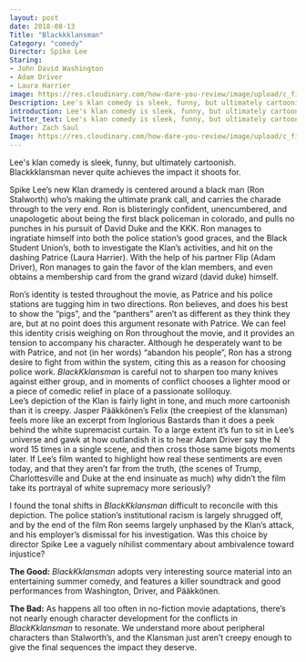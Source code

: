 ```yaml
---
layout: post
date: 2018-08-13
Title: "Blackkklansman"
Category: "comedy"
Director: Spike Lee
Staring: 
- John David Washington
- Adam Driver
- Laura Harrier
image: https://res.cloudinary.com/how-dare-you-review/image/upload/c_fill,h_399,w_760/v1529979103/eighth-grade.jpg
Description: Lee's klan comedy is sleek, funny, but ultimately cartoonish. Blackkklansman never quite achieves the impact it shoots for.
introduction: Lee's klan comedy is sleek, funny, but ultimately cartoonish. Blackkklansman never quite achieves the impact it shoots for.
Twitter_text: Lee's klan comedy is sleek, funny, but ultimately cartoonish. Blackkklansman never quite achieves the impact it shoots for.
Author: Zach Saul
Image: https://res.cloudinary.com/how-dare-you-review/image/upload/c_fill,h_399,w_760/v1529979103/blackkklansman.jpg
---
```




Lee's klan comedy is sleek, funny, but ultimately cartoonish. Blackkklansman never quite achieves the impact it shoots for.  

Spike Lee’s new Klan dramedy is centered around a black man (Ron Stalworth) who’s making the ultimate prank call, and carries the charade through to the very end. Ron is blisteringly confident, unencumbered, and unapologetic about being the first black policeman in colorado, and pulls no punches in his pursuit of David Duke and the KKK. Ron manages to ingratiate himself into both the police station’s good graces, and the Black Student Union’s, both to investigate the Klan’s activities, and hit on the dashing Patrice (Laura Harrier). With the help of his partner Flip (Adam Driver), Ron manages to gain the favor of the klan members, and even obtains a membership card from the grand wizard (david duke) himself. 

Ron’s identity is tested throughout the movie, as Patrice and his police stations are tugging him in two directions. Ron believes, and does his best to show the “pigs”, and the “panthers” aren’t as different as they think they are, but at no point does this argument resonate with Patrice. We can feel this identity crisis weighing on Ron throughout the movie, and it provides an tension to accompany his character. Although he desperately want to be with Patrice, and not (in her words) “abandon his people”, Ron has a strong desire to fight from within the system, citing this as a reason for choosing police work. *BlackKklansman* is careful not to sharpen too many knives against either group, and in moments of conflict chooses a lighter mood or a piece of comedic relief in place of a passionate soliloquy.    
Lee’s depiction of the Klan is fairly light in tone, and much more cartoonish than it is creepy. Jasper Pääkkönen’s Felix (the creepiest of the klansman) feels more like an excerpt from Inglorious Bastards than it does a peek behind the white supremacist curtain. To a large extent it’s fun to sit in Lee’s universe and gawk at how outlandish it is to hear Adam Driver say the N word 15 times in a single scene, and then cross those same bigots moments later. If Lee’s film wanted to highlight how real these sentiments are even today, and that they aren’t far from the truth, (the scenes of Trump, Charlottesville and Duke at the end insinuate as much) why didn’t the film take its portrayal of white supremacy more seriously?

I found the tonal shifts in *BlackKklansman* difficult to reconcile with this depiction. The police station’s institutional racism is largely shrugged off, and by the end of the film Ron seems largely unphased by the Klan’s attack, and his employer’s dismissal for his investigation. Was this choice by director Spike Lee a vaguely nihilist commentary about ambivalence toward injustice?   

**The Good:** *BlackKklansman* adopts very interesting source material into an entertaining summer comedy, and features a killer soundtrack and good performances from Washington, Driver, and Pääkkönen. 

**The Bad:** As happens all too often in no-fiction movie adaptations, there’s not nearly enough character development for the conflicts in *BlackKklansman* to resonate. We understand more about peripheral characters than Stalworth’s, and the Klansman just aren’t creepy enough to give the final sequences the impact they deserve.  